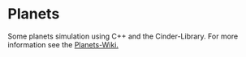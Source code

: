 # Planets
Some planets simulation using C++ and the Cinder-Library. 
For more information see the <a href="https://github.com/Klappergebiss/Planets/wiki">Planets-Wiki. </a>
